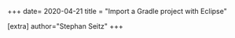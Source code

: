 
+++
date= 2020-04-21
title = "Import a Gradle project with Eclipse"

[extra]
author="Stephan Seitz"
+++
